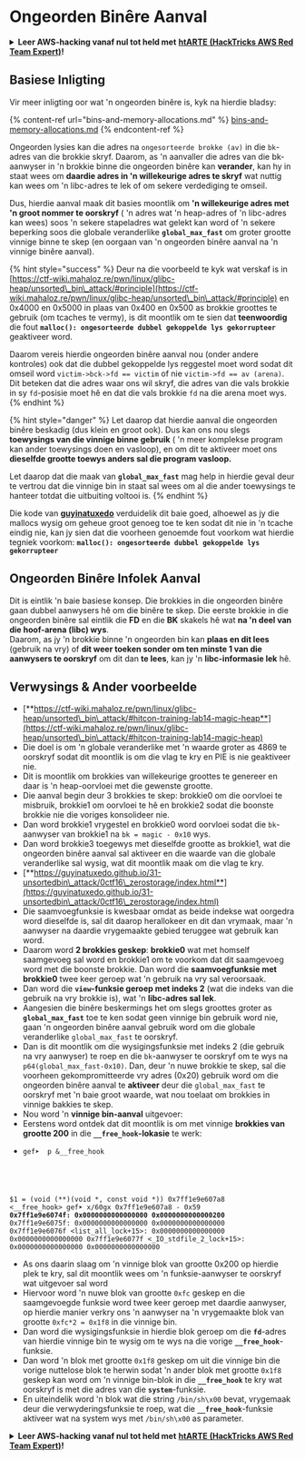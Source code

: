 # Ongeorden Binêre Aanval

<details>

<summary><strong>Leer AWS-hacking vanaf nul tot held met</strong> <a href="https://training.hacktricks.xyz/courses/arte"><strong>htARTE (HackTricks AWS Red Team Expert)</strong></a><strong>!</strong></summary>

Ander maniere om HackTricks te ondersteun:

* As jy jou **maatskappy geadverteer wil sien in HackTricks** of **HackTricks in PDF wil aflaai** Kyk na die [**INSKRYWINGSPLANNE**](https://github.com/sponsors/carlospolop)!
* Kry die [**amptelike PEASS & HackTricks swag**](https://peass.creator-spring.com)
* Ontdek [**Die PEASS Familie**](https://opensea.io/collection/the-peass-family), ons versameling van eksklusiewe [**NFTs**](https://opensea.io/collection/the-peass-family)
* **Sluit aan by die** 💬 [**Discord-groep**](https://discord.gg/hRep4RUj7f) of die [**telegram-groep**](https://t.me/peass) of **volg** ons op **Twitter** 🐦 [**@hacktricks\_live**](https://twitter.com/hacktricks\_live)**.**
* **Deel jou haktruuks deur PR's in te dien by die** [**HackTricks**](https://github.com/carlospolop/hacktricks) en [**HackTricks Cloud**](https://github.com/carlospolop/hacktricks-cloud) github-opslag.

</details>

## Basiese Inligting

Vir meer inligting oor wat 'n ongeorden binêre is, kyk na hierdie bladsy:

{% content-ref url="bins-and-memory-allocations.md" %}
[bins-and-memory-allocations.md](bins-and-memory-allocations.md)
{% endcontent-ref %}

Ongeorden lysies kan die adres na `ongesorteerde brokke (av)` in die `bk`-adres van die brokkie skryf. Daarom, as 'n aanvaller die adres van die bk-aanwyser in 'n brokkie binne die ongeorden binêre kan **verander**, kan hy in staat wees om **daardie adres in 'n willekeurige adres te skryf** wat nuttig kan wees om 'n libc-adres te lek of om sekere verdediging te omseil.

Dus, hierdie aanval maak dit basies moontlik om **'n willekeurige adres met 'n groot nommer te oorskryf** ( 'n adres wat 'n heap-adres of 'n libc-adres kan wees) soos 'n sekere stapeladres wat gelekt kan word of 'n sekere beperking soos die globale veranderlike **`global_max_fast`** om groter grootte vinnige binne te skep (en oorgaan van 'n ongeorden binêre aanval na 'n vinnige binêre aanval).

{% hint style="success" %}
Deur na die voorbeeld te kyk wat verskaf is in [https://ctf-wiki.mahaloz.re/pwn/linux/glibc-heap/unsorted\_bin\_attack/#principle](https://ctf-wiki.mahaloz.re/pwn/linux/glibc-heap/unsorted\_bin\_attack/#principle) en 0x4000 en 0x5000 in plaas van 0x400 en 0x500 as brokkie groottes te gebruik (om tcaches te vermy), is dit moontlik om te sien dat **teenwoordig** die fout **`malloc(): ongesorteerde dubbel gekoppelde lys gekorrupteer`** geaktiveer word.

Daarom vereis hierdie ongeorden binêre aanval nou (onder andere kontroles) ook dat die dubbel gekoppelde lys reggestel moet word sodat dit omseil word `victim->bck->fd == victim` of nie `victim->fd == av (arena)`. Dit beteken dat die adres waar ons wil skryf, die adres van die vals brokkie in sy `fd`-posisie moet hê en dat die vals brokkie `fd` na die arena moet wys.
{% endhint %}

{% hint style="danger" %}
Let daarop dat hierdie aanval die ongeorden binêre beskadig (dus klein en groot ook). Dus kan ons nou slegs **toewysings van die vinnige binne gebruik** ( 'n meer komplekse program kan ander toewysings doen en vasloop), en om dit te aktiveer moet ons **dieselfde grootte toewys anders sal die program vasloop.**

Let daarop dat die maak van **`global_max_fast`** mag help in hierdie geval deur te vertrou dat die vinnige bin in staat sal wees om al die ander toewysings te hanteer totdat die uitbuiting voltooi is.
{% endhint %}

Die kode van [**guyinatuxedo**](https://guyinatuxedo.github.io/31-unsortedbin\_attack/unsorted\_explanation/index.html) verduidelik dit baie goed, alhoewel as jy die mallocs wysig om geheue groot genoeg toe te ken sodat dit nie in 'n tcache eindig nie, kan jy sien dat die voorheen genoemde fout voorkom wat hierdie tegniek voorkom: **`malloc(): ongesorteerde dubbel gekoppelde lys gekorrupteer`**

## Ongeorden Binêre Infolek Aanval

Dit is eintlik 'n baie basiese konsep. Die brokkies in die ongeorden binêre gaan dubbel aanwysers hê om die binêre te skep. Die eerste brokkie in die ongeorden binêre sal eintlik die **FD** en die **BK** skakels hê wat **na 'n deel van die hoof-arena (libc) wys**.\
Daarom, as jy 'n brokkie binne 'n ongeorden bin kan **plaas en dit lees** (gebruik na vry) of **dit weer toeken sonder om ten minste 1 van die aanwysers te oorskryf** om dit dan **te lees**, kan jy 'n **libc-informasie lek** hê.

## Verwysings & Ander voorbeelde

* [**https://ctf-wiki.mahaloz.re/pwn/linux/glibc-heap/unsorted\_bin\_attack/#hitcon-training-lab14-magic-heap**](https://ctf-wiki.mahaloz.re/pwn/linux/glibc-heap/unsorted\_bin\_attack/#hitcon-training-lab14-magic-heap)
* Die doel is om 'n globale veranderlike met 'n waarde groter as 4869 te oorskryf sodat dit moontlik is om die vlag te kry en PIE is nie geaktiveer nie.
* Dit is moontlik om brokkies van willekeurige groottes te genereer en daar is 'n heap-oorvloei met die gewenste grootte.
* Die aanval begin deur 3 brokkies te skep: brokkie0 om die oorvloei te misbruik, brokkie1 om oorvloei te hê en brokkie2 sodat die boonste brokkie nie die voriges konsolideer nie.
* Dan word brokkie1 vrygestel en brokkie0 word oorvloei sodat die `bk`-aanwyser van brokkie1 na `bk = magic - 0x10` wys.
* Dan word brokkie3 toegewys met dieselfde grootte as brokkie1, wat die ongeorden binêre aanval sal aktiveer en die waarde van die globale veranderlike sal wysig, wat dit moontlik maak om die vlag te kry.
* [**https://guyinatuxedo.github.io/31-unsortedbin\_attack/0ctf16\_zerostorage/index.html**](https://guyinatuxedo.github.io/31-unsortedbin\_attack/0ctf16\_zerostorage/index.html)
* Die saamvoegfunksie is kwesbaar omdat as beide indekse wat oorgedra word dieselfde is, sal dit daarop herallokeer en dit dan vrymaak, maar 'n aanwyser na daardie vrygemaakte gebied teruggee wat gebruik kan word.
* Daarom word **2 brokkies geskep**: **brokkie0** wat met homself saamgevoeg sal word en brokkie1 om te voorkom dat dit saamgevoeg word met die boonste brokkie. Dan word die **saamvoegfunksie met brokkie0** twee keer geroep wat 'n gebruik na vry sal veroorsaak.
* Dan word die **`view`-funksie geroep met indeks 2** (wat die indeks van die gebruik na vry brokkie is), wat 'n **libc-adres sal lek**.
* Aangesien die binêre beskermings het om slegs groottes groter as **`global_max_fast`** toe te ken sodat geen vinnige bin gebruik word nie, gaan 'n ongeorden binêre aanval gebruik word om die globale veranderlike `global_max_fast` te oorskryf.
* Dan is dit moontlik om die wysigingsfunksie met indeks 2 (die gebruik na vry aanwyser) te roep en die `bk`-aanwyser te oorskryf om te wys na `p64(global_max_fast-0x10)`. Dan, deur 'n nuwe brokkie te skep, sal die voorheen gekompromitteerde vry adres (0x20) gebruik word om die ongeorden binêre aanval te **aktiveer** deur die `global_max_fast` te oorskryf met 'n baie groot waarde, wat nou toelaat om brokkies in vinnige bakkies te skep.
* Nou word 'n **vinnige bin-aanval** uitgevoer:
* Eerstens word ontdek dat dit moontlik is om met vinnige **brokkies van grootte 200** in die **`__free_hook`-lokasie** te werk:
* <pre class="language-c"><code class="lang-c">gef➤  p &#x26;__free_hook
$1 = (void (**)(void *, const void *)) 0x7ff1e9e607a8 &#x3C;__free_hook>
gef➤  x/60gx 0x7ff1e9e607a8 - 0x59
<strong>0x7ff1e9e6074f: 0x0000000000000000      0x0000000000000200
</strong>0x7ff1e9e6075f: 0x0000000000000000      0x0000000000000000
0x7ff1e9e6076f &#x3C;list_all_lock+15>:      0x0000000000000000      0x0000000000000000
0x7ff1e9e6077f &#x3C;_IO_stdfile_2_lock+15>: 0x0000000000000000      0x0000000000000000
</code></pre>
* As ons daarin slaag om 'n vinnige blok van grootte 0x200 op hierdie plek te kry, sal dit moontlik wees om 'n funksie-aanwyser te oorskryf wat uitgevoer sal word
* Hiervoor word 'n nuwe blok van grootte `0xfc` geskep en die saamgevoegde funksie word twee keer geroep met daardie aanwyser, op hierdie manier verkry ons 'n aanwyser na 'n vrygemaakte blok van grootte `0xfc*2 = 0x1f8` in die vinnige bin.
* Dan word die wysigingsfunksie in hierdie blok geroep om die **`fd`**-adres van hierdie vinnige bin te wysig om te wys na die vorige **`__free_hook`**-funksie.
* Dan word 'n blok met grootte `0x1f8` geskep om uit die vinnige bin die vorige nuttelose blok te herwin sodat 'n ander blok met grootte `0x1f8` geskep kan word om 'n vinnige bin-blok in die **`__free_hook`** te kry wat oorskryf is met die adres van die **`system`**-funksie.
* En uiteindelik word 'n blok wat die string `/bin/sh\x00` bevat, vrygemaak deur die verwyderingsfunksie te roep, wat die **`__free_hook`**-funksie aktiveer wat na system wys met `/bin/sh\x00` as parameter.

<details>

<summary><strong>Leer AWS-hacking vanaf nul tot held met</strong> <a href="https://training.hacktricks.xyz/courses/arte"><strong>htARTE (HackTricks AWS Red Team Expert)</strong></a><strong>!</strong></summary>

Ander maniere om HackTricks te ondersteun:

* As jy wil sien dat jou **maatskappy geadverteer word in HackTricks** of **HackTricks aflaai in PDF-formaat** Kyk na die [**INSKRYWINGSPLANNE**](https://github.com/sponsors/carlospolop)!
* Kry die [**amptelike PEASS & HackTricks swag**](https://peass.creator-spring.com)
* Ontdek [**Die PEASS Family**](https://opensea.io/collection/the-peass-family), ons versameling eksklusiewe [**NFTs**](https://opensea.io/collection/the-peass-family)
* **Sluit aan by die** 💬 [**Discord-groep**](https://discord.gg/hRep4RUj7f) of die [**telegram-groep**](https://t.me/peass) of **volg** ons op **Twitter** 🐦 [**@hacktricks\_live**](https://twitter.com/hacktricks\_live)**.**
* **Deel jou haktruuks deur PR's in te dien by die** [**HackTricks**](https://github.com/carlospolop/hacktricks) en [**HackTricks Cloud**](https://github.com/carlospolop/hacktricks-cloud) github-opslag.

</details>
